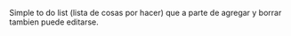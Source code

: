 Simple to do list (lista de cosas por hacer) que a parte de agregar y borrar tambien puede editarse.
